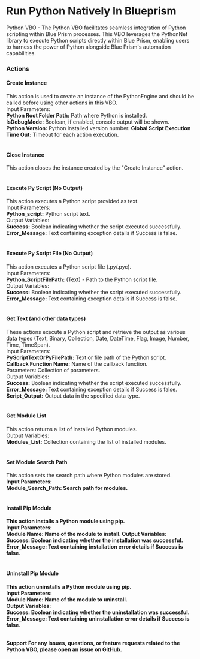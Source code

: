 # Run Python Natively In Blueprism #

Python VBO - The Python VBO facilitates seamless integration of Python scripting within Blue Prism processes. This VBO leverages the PythonNet library to execute Python scripts directly within Blue Prism, enabling users to harness the power of Python alongside Blue Prism's automation capabilities.

### Actions ###

#### Create Instance ####
This action is used to create an instance of the PythonEngine and should be called before using other actions in this VBO.<br>
Input Parameters: <br>
<b>Python Root Folder Path:</b> Path where Python is installed. <br>
<b>IsDebugMode:</b> Boolean, if enabled, console output will be shown. <br>
<b>Python Version:</b> Python installed version number.
<b>Global Script Execution Time Out:</b> Timeout for each action execution. <br><br>

#### Close Instance ####
This action closes the instance created by the "Create Instance" action.<br><br>

#### Execute Py Script (No Output) ####
This action executes a Python script provided as text.<br>
Input Parameters: <br>
<b>Python_script:</b> Python script text.<br>
Output Variables:<br>
<b>Success:</b> Boolean indicating whether the script executed successfully. <br>
<b>Error_Message:</b> Text containing exception details if Success is false.<br><br>

#### Execute Py Script File (No Output) ####
This action executes a Python script file (.py/.pyc).<br>
Input Parameters:<br>
<b>Python_ScriptFilePath:</b> (Text) - Path to the Python script file.<br>
Output Variables:<br>
<b>Success:</b> Boolean indicating whether the script executed successfully. <br>
<b>Error_Message:</b> Text containing exception details if Success is false.<br><br>

#### Get Text (and other data types) ####
These actions execute a Python script and retrieve the output as various data types (Text, Binary, Collection, Date, DateTime, Flag, Image, Number, Time, TimeSpan).<br>
Input Parameters:<br>
<b>PyScriptTextOrPyFilePath:</b> Text or file path of the Python script. <br>
<b>Callback Function Name:</b> Name of the callback function. <br>
Parameters:</b> Collection of parameters. <br>
Output Variables:<br>
<b>Success:</b> Boolean indicating whether the script executed successfully.<br>
<b>Error_Message:</b> Text containing exception details if Success is false.<br>
<b>Script_Output:</b> Output data in the specified data type.<br><br>

#### Get Module List ####
This action returns a list of installed Python modules.<br>
Output Variables: <br>
<b>Modules_List:</b> Collection containing the list of installed modules. <br><br>

#### Set Module Search Path ####
This action sets the search path where Python modules are stored.<br>
<b>Input Parameters: <br>
<b>Module_Search_Path:</b> Search path for modules. <br><br>

#### Install Pip Module ####
This action installs a Python module using pip.<br>
Input Parameters:<br>
<b>Module Name:</b> Name of the module to install. Output Variables:<br>
<b>Success:</b> Boolean indicating whether the installation was successful. <br>
<b>Error_Message:</b> Text containing installation error details if Success is false. <br><br>

#### Uninstall Pip Module ####
This action uninstalls a Python module using pip.<br>
Input Parameters:<br>
<b>Module Name:</b> Name of the module to uninstall.<br> 
Output Variables:<br>
<b>Success:</b> Boolean indicating whether the uninstallation was successful. <br>
<b>Error_Message:</b> Text containing uninstallation error details if Success is false.<br><br>

Support For any issues, questions, or feature requests related to the Python VBO, please open an issue on GitHub.
